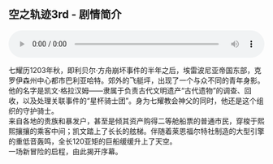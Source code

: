 ## 空之轨迹3rd - 剧情简介

<audio controls autoplay loop style="width: 100%">
    <source src="/bgms/仄かに煌く光.mp3" type="audio/mpeg">
    Your browser does not support the audio element.
</audio>

七耀历1203年秋，即利贝尔·方舟崩坏事件的半年之后，埃雷波尼亚帝国东部，克罗伊森州中心都市巴利亚哈特。郊外的飞艇坪，出现了一个与众不同的青年身影。他的名字是凯文·格拉汉姆——隶属于负责古代文明遗产“古代遗物”的调查、回收，以及处理关联事件的“星杯骑士团”。身为七耀教会神父的同时，他还是这个组织的守护骑士。  
来自各地的贵族和暴发户，甚至是倾其资产购得二等舱船票的普通市民，穿梭于熙熙攘攘的乘客中间；凯文踏上了长长的舷梯。伴随着莱恩福尔特社制造的大型引擎的重低音轰鸣，全长120亚矩的巨船缓缓升上了天空。  
一场新冒险的启程，由此揭开序幕。  
